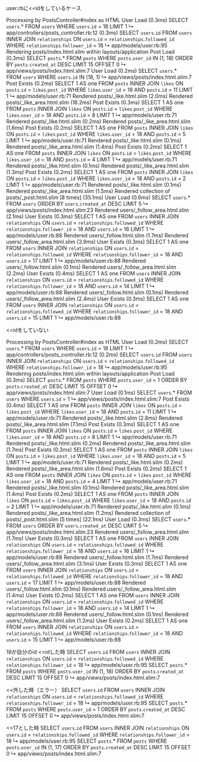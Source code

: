 user.rbに<<idをしているケース

Processing by PostsController#index as HTML
  User Load (0.3ms)  SELECT  `users`.* FROM `users` WHERE `users`.`id` = 18 LIMIT 1
  ↳ app/controllers/posts_controller.rb:12
   (0.3ms)  SELECT `users`.`id` FROM `users` INNER JOIN `relationships` ON `users`.`id` = `relationships`.`followed_id` WHERE `relationships`.`follower_id` = 18
  ↳ app/models/user.rb:95
  Rendering posts/index.html.slim within layouts/application
  Post Load (0.3ms)  SELECT  `posts`.* FROM `posts` WHERE `posts`.`user_id` IN (1, 18) ORDER BY `posts`.`created_at` DESC LIMIT 15 OFFSET 0
  ↳ app/views/posts/index.html.slim:7
  User Load (0.2ms)  SELECT `users`.* FROM `users` WHERE `users`.`id` IN (18, 1)
  ↳ app/views/posts/index.html.slim:7
  Post Exists (0.2ms)  SELECT  1 AS one FROM `posts` INNER JOIN `likes` ON `posts`.`id` = `likes`.`post_id` WHERE `likes`.`user_id` = 18 AND `posts`.`id` = 11 LIMIT 1
  ↳ app/models/user.rb:71
  Rendered posts/_like.html.slim (2.0ms)
  Rendered posts/_like_area.html.slim (18.2ms)
  Post Exists (0.3ms)  SELECT  1 AS one FROM `posts` INNER JOIN `likes` ON `posts`.`id` = `likes`.`post_id` WHERE `likes`.`user_id` = 18 AND `posts`.`id` = 8 LIMIT 1
  ↳ app/models/user.rb:71
  Rendered posts/_like.html.slim (0.2ms)
  Rendered posts/_like_area.html.slim (1.6ms)
  Post Exists (0.2ms)  SELECT  1 AS one FROM `posts` INNER JOIN `likes` ON `posts`.`id` = `likes`.`post_id` WHERE `likes`.`user_id` = 18 AND `posts`.`id` = 5 LIMIT 1
  ↳ app/models/user.rb:71
  Rendered posts/_like.html.slim (0.1ms)
  Rendered posts/_like_area.html.slim (1.4ms)
  Post Exists (0.2ms)  SELECT  1 AS one FROM `posts` INNER JOIN `likes` ON `posts`.`id` = `likes`.`post_id` WHERE `likes`.`user_id` = 18 AND `posts`.`id` = 4 LIMIT 1
  ↳ app/models/user.rb:71
  Rendered posts/_like.html.slim (0.1ms)
  Rendered posts/_like_area.html.slim (1.3ms)
  Post Exists (0.2ms)  SELECT  1 AS one FROM `posts` INNER JOIN `likes` ON `posts`.`id` = `likes`.`post_id` WHERE `likes`.`user_id` = 18 AND `posts`.`id` = 2 LIMIT 1
  ↳ app/models/user.rb:71
  Rendered posts/_like.html.slim (0.1ms)
  Rendered posts/_like_area.html.slim (1.5ms)
  Rendered collection of posts/_post.html.slim [8 times] (35.1ms)
  User Load (0.6ms)  SELECT  `users`.* FROM `users` ORDER BY `users`.`created_at` DESC LIMIT 5
  ↳ app/views/posts/index.html.slim:23
  Rendered users/_follow_area.html.slim (2.1ms)
  User Exists (0.3ms)  SELECT  1 AS one FROM `users` INNER JOIN `relationships` ON `users`.`id` = `relationships`.`followed_id` WHERE `relationships`.`follower_id` = 18 AND `users`.`id` = 16 LIMIT 1
  ↳ app/models/user.rb:88
  Rendered users/_follow.html.slim (1.7ms)
  Rendered users/_follow_area.html.slim (3.9ms)
  User Exists (0.3ms)  SELECT  1 AS one FROM `users` INNER JOIN `relationships` ON `users`.`id` = `relationships`.`followed_id` WHERE `relationships`.`follower_id` = 18 AND `users`.`id` = 17 LIMIT 1
  ↳ app/models/user.rb:88
  Rendered users/_follow.html.slim (0.1ms)
  Rendered users/_follow_area.html.slim (2.2ms)
  User Exists (0.4ms)  SELECT  1 AS one FROM `users` INNER JOIN `relationships` ON `users`.`id` = `relationships`.`followed_id` WHERE `relationships`.`follower_id` = 18 AND `users`.`id` = 14 LIMIT 1
  ↳ app/models/user.rb:88
  Rendered users/_follow.html.slim (0.1ms)
  Rendered users/_follow_area.html.slim (2.4ms)
  User Exists (0.3ms)  SELECT  1 AS one FROM `users` INNER JOIN `relationships` ON `users`.`id` = `relationships`.`followed_id` WHERE `relationships`.`follower_id` = 18 AND `users`.`id` = 15 LIMIT 1
  ↳ app/models/user.rb:88


<<idをしていない

Processing by PostsController#index as HTML
  User Load (0.2ms)  SELECT  `users`.* FROM `users` WHERE `users`.`id` = 18 LIMIT 1
  ↳ app/controllers/posts_controller.rb:12
   (0.2ms)  SELECT `users`.`id` FROM `users` INNER JOIN `relationships` ON `users`.`id` = `relationships`.`followed_id` WHERE `relationships`.`follower_id` = 18
  ↳ app/models/user.rb:95
  Rendering posts/index.html.slim within layouts/application
  Post Load (0.3ms)  SELECT  `posts`.* FROM `posts` WHERE `posts`.`user_id` = 1 ORDER BY `posts`.`created_at` DESC LIMIT 15 OFFSET 0
  ↳ app/views/posts/index.html.slim:7
  User Load (0.1ms)  SELECT `users`.* FROM `users` WHERE `users`.`id` = 1
  ↳ app/views/posts/index.html.slim:7
  Post Exists (0.4ms)  SELECT  1 AS one FROM `posts` INNER JOIN `likes` ON `posts`.`id` = `likes`.`post_id` WHERE `likes`.`user_id` = 18 AND `posts`.`id` = 11 LIMIT 1
  ↳ app/models/user.rb:71
  Rendered posts/_like.html.slim (2.8ms)
  Rendered posts/_like_area.html.slim (7.1ms)
  Post Exists (0.3ms)  SELECT  1 AS one FROM `posts` INNER JOIN `likes` ON `posts`.`id` = `likes`.`post_id` WHERE `likes`.`user_id` = 18 AND `posts`.`id` = 8 LIMIT 1
  ↳ app/models/user.rb:71
  Rendered posts/_like.html.slim (0.2ms)
  Rendered posts/_like_area.html.slim (1.7ms)
  Post Exists (0.3ms)  SELECT  1 AS one FROM `posts` INNER JOIN `likes` ON `posts`.`id` = `likes`.`post_id` WHERE `likes`.`user_id` = 18 AND `posts`.`id` = 5 LIMIT 1
  ↳ app/models/user.rb:71
  Rendered posts/_like.html.slim (0.2ms)
  Rendered posts/_like_area.html.slim (1.6ms)
  Post Exists (0.2ms)  SELECT  1 AS one FROM `posts` INNER JOIN `likes` ON `posts`.`id` = `likes`.`post_id` WHERE `likes`.`user_id` = 18 AND `posts`.`id` = 4 LIMIT 1
  ↳ app/models/user.rb:71
  Rendered posts/_like.html.slim (0.1ms)
  Rendered posts/_like_area.html.slim (1.4ms)
  Post Exists (0.2ms)  SELECT  1 AS one FROM `posts` INNER JOIN `likes` ON `posts`.`id` = `likes`.`post_id` WHERE `likes`.`user_id` = 18 AND `posts`.`id` = 2 LIMIT 1
  ↳ app/models/user.rb:71
  Rendered posts/_like.html.slim (0.1ms)
  Rendered posts/_like_area.html.slim (1.2ms)
  Rendered collection of posts/_post.html.slim [5 times] (22.1ms)
  User Load (0.3ms)  SELECT  `users`.* FROM `users` ORDER BY `users`.`created_at` DESC LIMIT 5
  ↳ app/views/posts/index.html.slim:23
  Rendered users/_follow_area.html.slim (1.7ms)
  User Exists (0.3ms)  SELECT  1 AS one FROM `users` INNER JOIN `relationships` ON `users`.`id` = `relationships`.`followed_id` WHERE `relationships`.`follower_id` = 18 AND `users`.`id` = 16 LIMIT 1
  ↳ app/models/user.rb:88
  Rendered users/_follow.html.slim (1.7ms)
  Rendered users/_follow_area.html.slim (3.1ms)
  User Exists (0.3ms)  SELECT  1 AS one FROM `users` INNER JOIN `relationships` ON `users`.`id` = `relationships`.`followed_id` WHERE `relationships`.`follower_id` = 18 AND `users`.`id` = 17 LIMIT 1
  ↳ app/models/user.rb:88
  Rendered users/_follow.html.slim (0.1ms)
  Rendered users/_follow_area.html.slim (1.4ms)
  User Exists (0.2ms)  SELECT  1 AS one FROM `users` INNER JOIN `relationships` ON `users`.`id` = `relationships`.`followed_id` WHERE `relationships`.`follower_id` = 18 AND `users`.`id` = 14 LIMIT 1
  ↳ app/models/user.rb:88
  Rendered users/_follow.html.slim (0.1ms)
  Rendered users/_follow_area.html.slim (1.2ms)
  User Exists (0.2ms)  SELECT  1 AS one FROM `users` INNER JOIN `relationships` ON `users`.`id` = `relationships`.`followed_id` WHERE `relationships`.`follower_id` = 18 AND `users`.`id` = 15 LIMIT 1
  ↳ app/models/user.rb:88


18が自分のid
<<idした時
SELECT `users`.`id` FROM `users` INNER JOIN `relationships` ON `users`.`id` = `relationships`.`followed_id` WHERE `relationships`.`follower_id` = 18
  ↳ app/models/user.rb:95
SELECT  `posts`.* FROM `posts` WHERE `posts`.`user_id` IN (1, 18) ORDER BY `posts`.`created_at` DESC LIMIT 15 OFFSET 0
  ↳ app/views/posts/index.html.slim:7

<<外した時（エラー）
SELECT `users`.`id` FROM `users` INNER JOIN `relationships` ON `users`.`id` = `relationships`.`followed_id` WHERE `relationships`.`follower_id` = 18
  ↳ app/models/user.rb:95
SELECT  `posts`.* FROM `posts` WHERE `posts`.`user_id` = 1 ORDER BY `posts`.`created_at` DESC LIMIT 15 OFFSET 0
  ↳ app/views/posts/index.html.slim:7

<<17とした時
SELECT `users`.`id` FROM `users` INNER JOIN `relationships` ON `users`.`id` = `relationships`.`followed_id` WHERE `relationships`.`follower_id` = 18
  ↳ app/models/user.rb:95
SELECT  `posts`.* FROM `posts` WHERE `posts`.`user_id` IN (1, 17) ORDER BY `posts`.`created_at` DESC LIMIT 15 OFFSET 0
  ↳ app/views/posts/index.html.slim:7